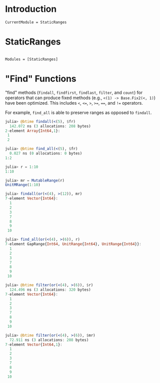 # Introduction

```@meta
CurrentModule = StaticRanges
```

# StaticRanges

```@index
```

```@autodocs
Modules = [StaticRanges]
```

# "Find" Functions

"find" methods (`findall`, `findfirst`, `findlast`, `filter`, and `count`) for operators that can produce fixed methods (e.g., `<(1) -> Base.Fix2(<, 1)`) have been optimized. This includes `<`, `<=`, `>`, `>=`, `==`, and `!=` operators.

For example, `find_all` is able to preserve ranges as opposed to `findall`.
```julia
julia> @btime findall(<(5), $fr)
  142.072 ns (3 allocations: 208 bytes)
2-element Array{Int64,1}:
 1
 2

julia> @btime find_all(<(5), $fr)
  0.027 ns (0 allocations: 0 bytes)
1:2
```

```julia
julia> r = 1:10
1:10

julia> mr = MutableRange(r)
UnitMRange(1:10)

julia> findall(or(<(4), >(12)), mr)
7-element Vector{Int64}:
  1
  2
  3
  7
  8
  9
 10

julia> find_all(or(<(4), >(6)), r)
7-element GapRange{Int64, UnitRange{Int64}, UnitRange{Int64}}:
  1
  2
  3
  7
  8
  9
 10

julia> @btime filter(or(<(4), >(6)), $r)
  124.496 ns (3 allocations: 320 bytes)
7-element Vector{Int64}:
  1
  2
  3
  7
  8
  9
 10

julia> @btime filter(or(<(4), >(6)), $mr)
  72.911 ns (3 allocations: 208 bytes)
7-element Vector{Int64,1}:
  1
  2
  3
  7
  8
  9
 10

```
